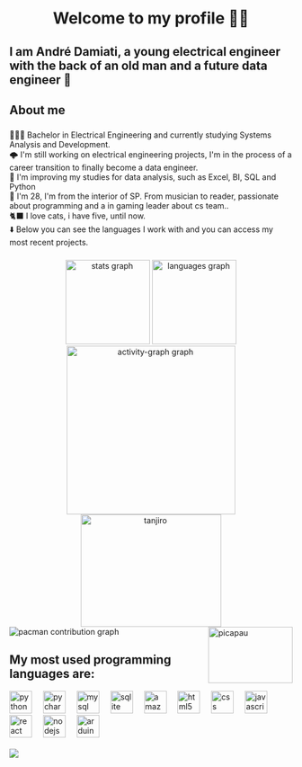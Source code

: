 <h1 align="center">Welcome to my profile 🤘🏽</h1>

###

<h2 align="left">I am André Damiati, a young electrical engineer with the back of an old man and a future data engineer 🎲</h2>

###

<h2 align="left">About me</h2>

###

<p align="left">👨🏽‍💻 Bachelor in Electrical Engineering and currently studying Systems Analysis and Development.<br>🌩️ I'm still working on electrical engineering projects, I'm in the process of a career transition to finally become a data engineer.<br>🐍 I'm improving my studies for data analysis, such as Excel, BI, SQL and Python<br>🤠 I'm 28, I'm from the interior of SP. From musician to reader, passionate about programming and a in gaming leader about cs team..<br>🐈‍⬛ I love cats, i have five, until now.<br>⬇️ Below you can see the languages ​​I work with and you can access my most recent projects.</p>

###

<div align="center">
  <img src="https://github-readme-stats.vercel.app/api?username=damiatiandre&hide_title=false&hide_rank=false&show_icons=true&include_all_commits=true&count_private=true&disable_animations=false&theme=synthwave&locale=en&hide_border=false&order=1" height="150" alt="stats graph"  />
  <img src="https://github-readme-stats.vercel.app/api/top-langs?username=damiatiandre&locale=en&hide_title=false&layout=compact&card_width=320&langs_count=5&theme=synthwave&hide_border=false&order=2" height="150" alt="languages graph"  />
  <img src="https://github-readme-activity-graph.vercel.app/graph?username=damiatiandre&radius=16&theme=synthwave-84&area=true&order=5" height="300" alt="activity-graph graph"  />
</div>


<div align="center" style="display: inline_block">
  
  <img height="200px" width="250px" alt="tanjiro" src="https://github.com/damiatiandre/damiatiandre/assets/88345299/94938147-772d-4d3e-83a8-8f7cc4349e20"> 
</div>


<picture>
  <img align="right" alt="picapau" height="100" width="150" src="https://github.com/damiatiandre/damiatiandre/assets/88345299/30cc586d-e549-4eb6-8b70-7bc7ae055892">
  <img alt="pacman contribution graph" src="https://raw.githubusercontent.com/damiatiandre/damiatiandre/output/pacman-contribution-graph.svg">
</picture>



<h2 align="left">My most used programming languages are:</h2>



<div align="left">
  <img src="https://cdn.jsdelivr.net/gh/devicons/devicon/icons/python/python-original.svg" height="40" alt="python logo"  />
  <img width="12" />
  <img src="https://cdn.jsdelivr.net/gh/devicons/devicon/icons/pycharm/pycharm-original.svg" height="40" alt="pycharm logo"  />
  <img width="12" />
  <img src="https://cdn.jsdelivr.net/gh/devicons/devicon/icons/mysql/mysql-original.svg" height="40" alt="mysql logo"  />
  <img width="12" />
  <img src="https://cdn.jsdelivr.net/gh/devicons/devicon/icons/sqlite/sqlite-original.svg" height="40" alt="sqlite logo"  />
  <img width="12" />
  <img src="https://cdn.jsdelivr.net/gh/devicons/devicon/icons/amazonwebservices/amazonwebservices-line-wordmark.svg" height="40" alt="amazonwebservices logo"  />
  <img width="12" />
  <img src="https://cdn.jsdelivr.net/gh/devicons/devicon/icons/html5/html5-original.svg" height="40" alt="html5 logo"  />
  <img width="12" />
  <img src="https://cdn.jsdelivr.net/gh/devicons/devicon/icons/css3/css3-original.svg" height="40" alt="css logo"  />
  <img width="12" />
  <img src="https://cdn.jsdelivr.net/gh/devicons/devicon/icons/javascript/javascript-original.svg" height="40" alt="javascript logo"  />
  <img width="12" />
  <img src="https://cdn.jsdelivr.net/gh/devicons/devicon/icons/react/react-original.svg" height="40" alt="react logo"  />
  <img width="12" />
  <img src="https://cdn.jsdelivr.net/gh/devicons/devicon/icons/nodejs/nodejs-original.svg" height="40" alt="nodejs logo"  />
  <img width="12" />
  <img src="https://cdn.jsdelivr.net/gh/devicons/devicon/icons/arduino/arduino-original.svg" height="40" alt="arduino logo"  />
</div>
<br>
<div>
  <img style="100%" src="https://capsule-render.vercel.app/api?type=waving&height=100&section=header&reversal=false&fontSize=70&fontColor=FFFFFF&fontAlign=100&fontAlignY=100&stroke=-&descSize=20&descAlign=50&descAlignY=100&theme=cobalt"  />
</div>

